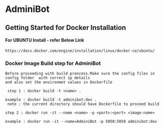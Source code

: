 # AdminiBot

## Getting Started for Docker Installation

#### For UBUNTU Install - refer Below Link
```
https://docs.docker.com/engine/installation/linux/docker-ce/ubuntu/
```

### Docker Image Build step for AdminiBot


```
Before proceeding with build preocess.Make sure the config files in config folder  with correct ip details 
and also set the environmet values in Dockerfile
```

 ```
  step 1 : docker build -t <name> . 
 
 example : docker build -t adminibot:dev . 
  note : the current directory should have Dockerfile to proceed build
  ```
 ```
 step 2 : docker run -it --name <name> -p <port>:<port> <image-name>
 
 example : docker run -it --name=AdminiBot -p 5050:5050 adminibot:dev
 
 ```
